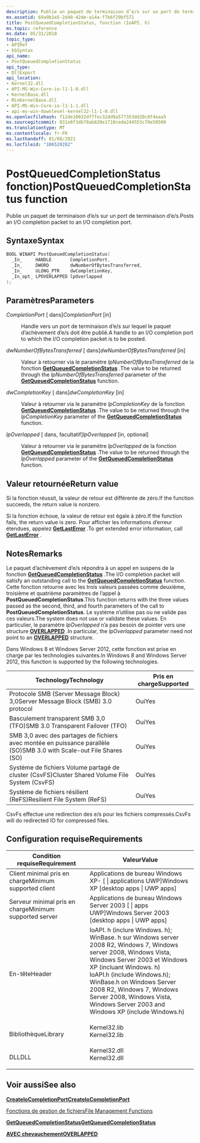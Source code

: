 ```yaml
---
description: Publie un paquet de terminaison d’e/s sur un port de terminaison d’e/s.
ms.assetid: 69a9b1e5-2d40-42de-a14a-f7b6f29bf571
title: PostQueuedCompletionStatus, fonction (IoAPI. h)
ms.topic: reference
ms.date: 05/31/2018
topic_type:
- APIRef
- kbSyntax
api_name:
- PostQueuedCompletionStatus
api_type:
- DllExport
api_location:
- Kernel32.dll
- API-MS-Win-Core-io-l1-1-0.dll
- KernelBase.dll
- MinKernelBase.dll
- API-MS-Win-Core-io-l1-1-1.dll
- api-ms-win-downlevel-kernel32-l1-1-0.dll
ms.openlocfilehash: f12de10032df7fec32dd9a577353dd20c0f4eaa5
ms.sourcegitcommit: 831e8f3db78ab820e1710cede244553c70e50500
ms.translationtype: MT
ms.contentlocale: fr-FR
ms.lasthandoff: 01/08/2021
ms.locfileid: "106528282"
---
```

# <a name="postqueuedcompletionstatus-function"></a><span data-ttu-id="3d027-103">PostQueuedCompletionStatus fonction)</span><span class="sxs-lookup"><span data-stu-id="3d027-103">PostQueuedCompletionStatus function</span></span>

<span data-ttu-id="3d027-104">Publie un paquet de terminaison d’e/s sur un port de terminaison d’e/s.</span><span class="sxs-lookup"><span data-stu-id="3d027-104">Posts an I/O completion packet to an I/O completion port.</span></span>

## <a name="syntax"></a><span data-ttu-id="3d027-105">Syntaxe</span><span class="sxs-lookup"><span data-stu-id="3d027-105">Syntax</span></span>


```C++
BOOL WINAPI PostQueuedCompletionStatus(
  _In_     HANDLE       CompletionPort,
  _In_     DWORD        dwNumberOfBytesTransferred,
  _In_     ULONG_PTR    dwCompletionKey,
  _In_opt_ LPOVERLAPPED lpOverlapped
);
```



## <a name="parameters"></a><span data-ttu-id="3d027-106">Paramètres</span><span class="sxs-lookup"><span data-stu-id="3d027-106">Parameters</span></span>

<dl> <dt>

<span data-ttu-id="3d027-107">*CompletionPort* \[ dans\]</span><span class="sxs-lookup"><span data-stu-id="3d027-107">*CompletionPort* \[in\]</span></span>
</dt> <dd>

<span data-ttu-id="3d027-108">Handle vers un port de terminaison d’e/s sur lequel le paquet d’achèvement d’e/s doit être publié.</span><span class="sxs-lookup"><span data-stu-id="3d027-108">A handle to an I/O completion port to which the I/O completion packet is to be posted.</span></span>

</dd> <dt>

<span data-ttu-id="3d027-109">*dwNumberOfBytesTransferred* \[ dans\]</span><span class="sxs-lookup"><span data-stu-id="3d027-109">*dwNumberOfBytesTransferred* \[in\]</span></span>
</dt> <dd>

<span data-ttu-id="3d027-110">Valeur à retourner via le paramètre *lpNumberOfBytesTransferred* de la fonction [**GetQueuedCompletionStatus**](/windows/win32/api/ioapiset/nf-ioapiset-getqueuedcompletionstatus) .</span><span class="sxs-lookup"><span data-stu-id="3d027-110">The value to be returned through the *lpNumberOfBytesTransferred* parameter of the [**GetQueuedCompletionStatus**](/windows/win32/api/ioapiset/nf-ioapiset-getqueuedcompletionstatus) function.</span></span>

</dd> <dt>

<span data-ttu-id="3d027-111">*dwCompletionKey* \[ dans\]</span><span class="sxs-lookup"><span data-stu-id="3d027-111">*dwCompletionKey* \[in\]</span></span>
</dt> <dd>

<span data-ttu-id="3d027-112">Valeur à retourner via le paramètre *lpCompletionKey* de la fonction [**GetQueuedCompletionStatus**](/windows/win32/api/ioapiset/nf-ioapiset-getqueuedcompletionstatus) .</span><span class="sxs-lookup"><span data-stu-id="3d027-112">The value to be returned through the *lpCompletionKey* parameter of the [**GetQueuedCompletionStatus**](/windows/win32/api/ioapiset/nf-ioapiset-getqueuedcompletionstatus) function.</span></span>

</dd> <dt>

<span data-ttu-id="3d027-113">*lpOverlapped* \[ dans, facultatif\]</span><span class="sxs-lookup"><span data-stu-id="3d027-113">*lpOverlapped* \[in, optional\]</span></span>
</dt> <dd>

<span data-ttu-id="3d027-114">Valeur à retourner via le paramètre *lpOverlapped* de la fonction [**GetQueuedCompletionStatus**](/windows/win32/api/ioapiset/nf-ioapiset-getqueuedcompletionstatus) .</span><span class="sxs-lookup"><span data-stu-id="3d027-114">The value to be returned through the *lpOverlapped* parameter of the [**GetQueuedCompletionStatus**](/windows/win32/api/ioapiset/nf-ioapiset-getqueuedcompletionstatus) function.</span></span>

</dd> </dl>

## <a name="return-value"></a><span data-ttu-id="3d027-115">Valeur retournée</span><span class="sxs-lookup"><span data-stu-id="3d027-115">Return value</span></span>

<span data-ttu-id="3d027-116">Si la fonction réussit, la valeur de retour est différente de zéro.</span><span class="sxs-lookup"><span data-stu-id="3d027-116">If the function succeeds, the return value is nonzero.</span></span>

<span data-ttu-id="3d027-117">Si la fonction échoue, la valeur de retour est égale à zéro.</span><span class="sxs-lookup"><span data-stu-id="3d027-117">If the function fails, the return value is zero.</span></span> <span data-ttu-id="3d027-118">Pour afficher les informations d’erreur étendues, appelez [**GetLastError**](/windows/desktop/api/errhandlingapi/nf-errhandlingapi-getlasterror) .</span><span class="sxs-lookup"><span data-stu-id="3d027-118">To get extended error information, call [**GetLastError**](/windows/desktop/api/errhandlingapi/nf-errhandlingapi-getlasterror) .</span></span>

## <a name="remarks"></a><span data-ttu-id="3d027-119">Notes</span><span class="sxs-lookup"><span data-stu-id="3d027-119">Remarks</span></span>

<span data-ttu-id="3d027-120">Le paquet d’achèvement d’e/s répondra à un appel en suspens de la fonction [**GetQueuedCompletionStatus**](/windows/win32/api/ioapiset/nf-ioapiset-getqueuedcompletionstatus) .</span><span class="sxs-lookup"><span data-stu-id="3d027-120">The I/O completion packet will satisfy an outstanding call to the [**GetQueuedCompletionStatus**](/windows/win32/api/ioapiset/nf-ioapiset-getqueuedcompletionstatus) function.</span></span> <span data-ttu-id="3d027-121">Cette fonction retourne avec les trois valeurs passées comme deuxième, troisième et quatrième paramètres de l’appel à **PostQueuedCompletionStatus**.</span><span class="sxs-lookup"><span data-stu-id="3d027-121">This function returns with the three values passed as the second, third, and fourth parameters of the call to **PostQueuedCompletionStatus**.</span></span> <span data-ttu-id="3d027-122">Le système n’utilise pas ou ne valide pas ces valeurs.</span><span class="sxs-lookup"><span data-stu-id="3d027-122">The system does not use or validate these values.</span></span> <span data-ttu-id="3d027-123">En particulier, le paramètre *lpOverlapped* n’a pas besoin de pointer vers une structure [**OVERLAPPED**](/windows/desktop/api/minwinbase/ns-minwinbase-overlapped) .</span><span class="sxs-lookup"><span data-stu-id="3d027-123">In particular, the *lpOverlapped* parameter need not point to an [**OVERLAPPED**](/windows/desktop/api/minwinbase/ns-minwinbase-overlapped) structure.</span></span>

<span data-ttu-id="3d027-124">Dans Windows 8 et Windows Server 2012, cette fonction est prise en charge par les technologies suivantes.</span><span class="sxs-lookup"><span data-stu-id="3d027-124">In Windows 8 and Windows Server 2012, this function is supported by the following technologies.</span></span>



| <span data-ttu-id="3d027-125">Technology</span><span class="sxs-lookup"><span data-stu-id="3d027-125">Technology</span></span>                                           | <span data-ttu-id="3d027-126">Pris en charge</span><span class="sxs-lookup"><span data-stu-id="3d027-126">Supported</span></span>      |
|------------------------------------------------------|----------------|
| <span data-ttu-id="3d027-127">Protocole SMB (Server Message Block) 3,0</span><span class="sxs-lookup"><span data-stu-id="3d027-127">Server Message Block (SMB) 3.0 protocol</span></span><br/>   | <span data-ttu-id="3d027-128">Oui</span><span class="sxs-lookup"><span data-stu-id="3d027-128">Yes</span></span><br/> |
| <span data-ttu-id="3d027-129">Basculement transparent SMB 3,0 (TFO)</span><span class="sxs-lookup"><span data-stu-id="3d027-129">SMB 3.0 Transparent Failover (TFO)</span></span><br/>        | <span data-ttu-id="3d027-130">Oui</span><span class="sxs-lookup"><span data-stu-id="3d027-130">Yes</span></span><br/> |
| <span data-ttu-id="3d027-131">SMB 3,0 avec des partages de fichiers avec montée en puissance parallèle (SO)</span><span class="sxs-lookup"><span data-stu-id="3d027-131">SMB 3.0 with Scale-out File Shares (SO)</span></span><br/>   | <span data-ttu-id="3d027-132">Oui</span><span class="sxs-lookup"><span data-stu-id="3d027-132">Yes</span></span><br/> |
| <span data-ttu-id="3d027-133">Système de fichiers Volume partagé de cluster (CsvFS)</span><span class="sxs-lookup"><span data-stu-id="3d027-133">Cluster Shared Volume File System (CsvFS)</span></span><br/> | <span data-ttu-id="3d027-134">Oui</span><span class="sxs-lookup"><span data-stu-id="3d027-134">Yes</span></span><br/> |
| <span data-ttu-id="3d027-135">Système de fichiers résilient (ReFS)</span><span class="sxs-lookup"><span data-stu-id="3d027-135">Resilient File System (ReFS)</span></span><br/>              | <span data-ttu-id="3d027-136">Oui</span><span class="sxs-lookup"><span data-stu-id="3d027-136">Yes</span></span><br/> |



 

<span data-ttu-id="3d027-137">CsvFs effectue une redirection des e/s pour les fichiers compressés.</span><span class="sxs-lookup"><span data-stu-id="3d027-137">CsvFs will do redirected IO for compressed files.</span></span>

## <a name="requirements"></a><span data-ttu-id="3d027-138">Configuration requise</span><span class="sxs-lookup"><span data-stu-id="3d027-138">Requirements</span></span>



| <span data-ttu-id="3d027-139">Condition requise</span><span class="sxs-lookup"><span data-stu-id="3d027-139">Requirement</span></span> | <span data-ttu-id="3d027-140">Valeur</span><span class="sxs-lookup"><span data-stu-id="3d027-140">Value</span></span> |
|-------------------------------------|----------------------------------------------------------------------------------------------------------------------------------------------------------------------------------------------------------------------------------------------------------------------------------------------------------|
| <span data-ttu-id="3d027-141">Client minimal pris en charge</span><span class="sxs-lookup"><span data-stu-id="3d027-141">Minimum supported client</span></span><br/> | <span data-ttu-id="3d027-142">Applications de bureau Windows XP- \[ \| applications UWP\]</span><span class="sxs-lookup"><span data-stu-id="3d027-142">Windows XP \[desktop apps \| UWP apps\]</span></span><br/>                                                                                                                                                                                                                                                       |
| <span data-ttu-id="3d027-143">Serveur minimal pris en charge</span><span class="sxs-lookup"><span data-stu-id="3d027-143">Minimum supported server</span></span><br/> | <span data-ttu-id="3d027-144">Applications de bureau Windows Server 2003 \[ \| apps UWP\]</span><span class="sxs-lookup"><span data-stu-id="3d027-144">Windows Server 2003 \[desktop apps \| UWP apps\]</span></span><br/>                                                                                                                                                                                                                                              |
| <span data-ttu-id="3d027-145">En-tête</span><span class="sxs-lookup"><span data-stu-id="3d027-145">Header</span></span><br/>                   | <dl> <span data-ttu-id="3d027-146"><dt>IoAPI. h (inclure Windows. h); </dt> <dt>WinBase. h sur Windows server 2008 R2, Windows 7, Windows server 2008, Windows Vista, Windows Server 2003 et Windows XP (incluant Windows. h)</dt></span><span class="sxs-lookup"><span data-stu-id="3d027-146"><dt>IoAPI.h (include Windows.h); </dt> <dt>WinBase.h on Windows Server 2008 R2, Windows 7, Windows Server 2008, Windows Vista, Windows Server 2003 and Windows XP (include Windows.h)</dt></span></span> </dl> |
| <span data-ttu-id="3d027-147">Bibliothèque</span><span class="sxs-lookup"><span data-stu-id="3d027-147">Library</span></span><br/>                  | <dl> <span data-ttu-id="3d027-148"><dt>Kernel32.lib</dt></span><span class="sxs-lookup"><span data-stu-id="3d027-148"><dt>Kernel32.lib</dt></span></span> </dl>                                                                                                                                                                                                                  |
| <span data-ttu-id="3d027-149">DLL</span><span class="sxs-lookup"><span data-stu-id="3d027-149">DLL</span></span><br/>                      | <dl> <span data-ttu-id="3d027-150"><dt>Kernel32.dll</dt></span><span class="sxs-lookup"><span data-stu-id="3d027-150"><dt>Kernel32.dll</dt></span></span> </dl>                                                                                                                                                                                                                  |



## <a name="see-also"></a><span data-ttu-id="3d027-151">Voir aussi</span><span class="sxs-lookup"><span data-stu-id="3d027-151">See also</span></span>

<dl> <dt>

[<span data-ttu-id="3d027-152">**CreateIoCompletionPort**</span><span class="sxs-lookup"><span data-stu-id="3d027-152">**CreateIoCompletionPort**</span></span>](createiocompletionport.md)
</dt> <dt>

[<span data-ttu-id="3d027-153">Fonctions de gestion de fichiers</span><span class="sxs-lookup"><span data-stu-id="3d027-153">File Management Functions</span></span>](file-management-functions.md)
</dt> <dt>

[<span data-ttu-id="3d027-154">**GetQueuedCompletionStatus**</span><span class="sxs-lookup"><span data-stu-id="3d027-154">**GetQueuedCompletionStatus**</span></span>](/windows/win32/api/ioapiset/nf-ioapiset-getqueuedcompletionstatus)
</dt> <dt>

[<span data-ttu-id="3d027-155">**AVEC chevauchement**</span><span class="sxs-lookup"><span data-stu-id="3d027-155">**OVERLAPPED**</span></span>](/windows/desktop/api/minwinbase/ns-minwinbase-overlapped)
</dt> </dl>

 

